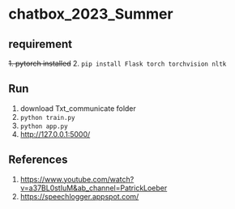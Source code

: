 # chatbox_2023_Summer


## requirement
~~1. pytorch installed~~
2. `pip install Flask torch torchvision nltk`


## Run
1. download Txt_communicate folder
2. `python train.py`
3. `python app.py`
4. http://127.0.0.1:5000/



## References
1. https://www.youtube.com/watch?v=a37BL0stIuM&ab_channel=PatrickLoeber
2. https://speechlogger.appspot.com/
